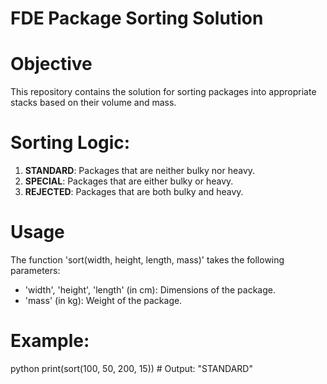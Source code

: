 # FDE Package Sorting Solution

# Objective
This repository contains the solution for sorting packages into appropriate stacks based on their volume and mass.

# Sorting Logic:
1. **STANDARD**: Packages that are neither bulky nor heavy.
2. **SPECIAL**: Packages that are either bulky or heavy.
3. **REJECTED**: Packages that are both bulky and heavy.

# Usage
The function 'sort(width, height, length, mass)' takes the following parameters:
- 'width', 'height', 'length' (in cm): Dimensions of the package.
- 'mass' (in kg): Weight of the package.

# Example:
python
print(sort(100, 50, 200, 15))  # Output: "STANDARD"

